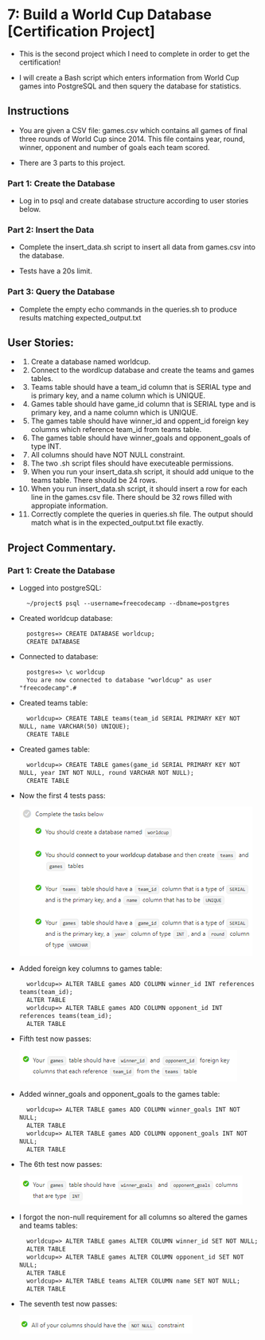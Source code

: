# 7: Build a World Cup Database [Certification Project]

- This is the second project which I need to complete in order to get the certification!

- I will create a Bash script which enters information from World Cup games into PostgreSQL and then squery the database for statistics.

## Instructions

- You are given a CSV file: games.csv which contains all games of final three rounds of World Cup since 2014. This file contains year, round, winner, opponent and number of goals each team scored.

- There are 3 parts to this project.

### Part 1: Create the Database

- Log in to psql and create database structure according to user stories below.

### Part 2: Insert the Data

- Complete the insert_data.sh script to insert all data from games.csv into the database.

- Tests have a 20s limit.

### Part 3: Query the Database

- Complete the empty echo commands in the queries.sh to produce results matching expected_output.txt

## User Stories:

* 1. Create a database named worldcup.
* 2. Connect to the wordlcup database and create the teams and games tables.
* 3. Teams table should have a team_id column that is SERIAL type and is primary key, and a name column which is UNIQUE.
* 4. Games table should have game_id column that is SERIAL type and is primary key, and a name column which is UNIQUE.
* 5. The games table should have winner_id and oppent_id foreign key columns which reference team_id from teams table.
* 6. The games table should have winner_goals and opponent_goals of type INT.
* 7. All columns should have NOT NULL constraint.
* 8. The  two .sh script files should have executeable permissions.
* 9. When you run your insert_data.sh script, it should add unique to the teams table. There should be 24 rows.
* 10. When you run insert_data.sh script, it should insert a row for each line in the games.csv file. There should be 32 rows filled with appropiate information.
* 11. Correctly complete the queries in queries.sh file. The output should match what is in the expected_output.txt file exactly.


## Project Commentary.

### Part 1: Create the Database

- Logged into postgreSQL:

        ~/project$ psql --username=freecodecamp --dbname=postgres

- Created worldcup database:

        postgres=> CREATE DATABASE worldcup;
        CREATE DATABASE

- Connected to database:

        postgres=> \c worldcup
        You are now connected to database "worldcup" as user "freecodecamp".#

- Created teams table:

        worldcup=> CREATE TABLE teams(team_id SERIAL PRIMARY KEY NOT NULL, name VARCHAR(50) UNIQUE);
        CREATE TABLE

- Created games table:

        worldcup=> CREATE TABLE games(game_id SERIAL PRIMARY KEY NOT NULL, year INT NOT NULL, round VARCHAR NOT NULL);
        CREATE TABLE

- Now the first 4 tests pass:

    ![](2022-12-26-10-26-50.png)

- Added foreign key columns to games table:

        worldcup=> ALTER TABLE games ADD COLUMN winner_id INT references teams(team_id);
        ALTER TABLE
        worldcup=> ALTER TABLE games ADD COLUMN opponent_id INT references teams(team_id);
        ALTER TABLE

- Fifth test now passes:

    ![](2022-12-26-10-30-11.png)
    
- Added winner_goals and opponent_goals to the games table:

        worldcup=> ALTER TABLE games ADD COLUMN winner_goals INT NOT NULL;
        ALTER TABLE
        worldcup=> ALTER TABLE games ADD COLUMN opponent_goals INT NOT NULL;
        ALTER TABLE

- The 6th test now passes:

    ![](2022-12-26-10-33-02.png)

- I forgot the non-null requirement for all columns so altered the games and teams tables:

        worldcup=> ALTER TABLE games ALTER COLUMN winner_id SET NOT NULL;
        ALTER TABLE   
        worldcup=> ALTER TABLE games ALTER COLUMN opponent_id SET NOT NULL;
        ALTER TABLE
        worldcup=> ALTER TABLE teams ALTER COLUMN name SET NOT NULL;
        ALTER TABLE

- The seventh test now passes:

    ![](2022-12-26-10-39-04.png)




